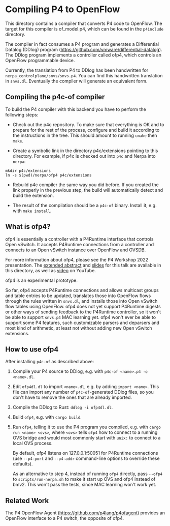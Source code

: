 # Compiling P4 to OpenFlow

This directory contains a compiler that converts P4 code to OpenFlow.
The target for this compiler is of_model.p4, which can be found in the
`p4include` directory.

The compiler in fact consumes a P4 program and generates a
Differential Datalog (DDlog) program
(https://github.com/vmware/differential-datalog).  The DDlog program
implements a controller called ofp4, which controls an OpenFlow
programmable device.

Currently, the translation from P4 to DDlog has been handwritten for
`nerpa_controlplane/snvs/snvs.p4`.  You can find this handwritten
translation in `snvs.dl`.  Eventually the compiler will generate an
equivalent form.

## Compiling the p4c-of compiler

To build the P4 compiler with this backend you have to perform the
following steps:

* Check out the p4c repository.  To make sure that everything is OK
  and to prepare for the rest of the process, configure and build it
  according to the instructions in the tree.  This should amount to
  running `cmake` then `make`.

* Create a symbolic link in the directory p4c/extensions pointing to
  this directory.  For example, if p4c is checked out into `p4c` and
  Nerpa into `nerpa`:

```
mkdir p4c/extensions
ln -s $(pwd)/nerpa/ofp4 p4c/extensions
```

* Rebuild p4c compiler the same way you did before.  If you created
  the link properly in the previous step, the build will automatically
  detect and build the extension.

* The result of the compilation should be a `p4c-of` binary.  Install
  it, e.g. with `make install`.

## What is ofp4?

ofp4 is essentially a controller with a P4Runtime interface that
controls Open vSwitch.  It accepts P4Runtime connections from a
controller and connects to an Open vSwitch instance over OpenFlow and
OVSDB.

For more information about ofp4, please see the P4 Workshop 2022
presentation.  The [extended abstract](p4-workshop-paper.pdf) and
[slides](p4-workshop-slides.pdf) for this talk are available in this
directory, as well as
[video](https://www.youtube.com/watch?v=OpBa7s8EcLg) on YouTube.

ofp4 is an experimental prototype.

So far, ofp4 accepts P4Runtime connections and allows multicast groups
and table entries to be updated, translates those into OpenFlow flows
through the rules written in `snvs.dl`, and installs those into Open
vSwitch flow tables using OpenFlow.  ofp4 does not yet support
P4Runtime digests or other ways of sending feedback to the P4Runtime
controller, so it won't be able to support `snvs.p4` MAC learning yet.
ofp4 won't ever be able to support some P4 features, such customizable
parsers and deparsers and most kind of arithmetic, at least not
without adding new Open vSwitch extensions.

## How to use ofp4

After installing `p4c-of` as described above:

1. Compile your P4 source to DDlog, e.g. with `p4c-of <name>.p4 -o
   <name>.dl`.

2. Edit `ofp4dl.dl` to import `<name>.dl`, e.g. by adding `import
   <name>`.  This file can import any number of `p4c-of`-generated
   DDlog files, so you don't have to remove the ones that are already
   imported.
   
3. Compile the DDlog to Rust: `ddlog -i ofp4dl.dl`.

4. Build `ofp4`, e.g. with `cargo build`.

5. Run `ofp4`, telling it to use the P4 program you compiled,
   e.g. with `cargo run <name> <ovs>`, where `<ovs>` tells `ofp4` how
   to connect to a running OVS bridge and would most commonly start
   with `unix:` to connect to a local OVS process.

   By default, ofp4 listens on 127.0.0.1:50051 for P4Runtime
   connections (use `--p4-port` and `--p4-addr` command-line options
   to override these defaults).

   As an alternative to step 4, instead of running `ofp4` directly,
   pass `--ofp4` to `scripts/run-nerpa.sh` to make it start up OVS and
   ofp4 instead of bmv2.  This won't pass the tests, since MAC
   learning won't work yet.

## Related Work

The P4 OpenFlow Agent (https://github.com/p4lang/p4ofagent) provides
an OpenFlow interface to a P4 switch, the opposite of ofp4.
